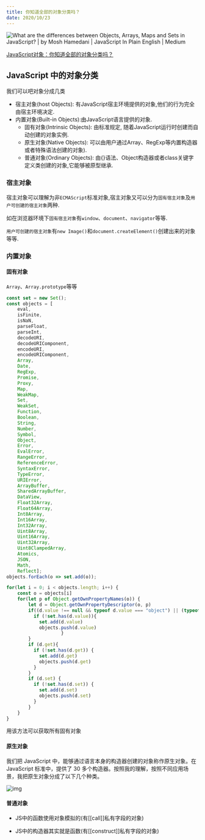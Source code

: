 ```yaml
---
title: 你知道全部的对象分类吗？
date: 2020/10/23
---
```


![What are the differences between Objects, Arrays, Maps and Sets in  JavaScript? | by Mosh Hamedani | JavaScript In Plain English | Medium](https://miro.medium.com/max/2560/1*fkGZ1RKN6jvzwN2XHmAnfg.jpeg)

[JavaScript对象：你知道全部的对象分类吗？](https://time.geekbang.org/column/article/80011)

## JavaScript 中的对象分类

我们可以吧对象分成几类

- 宿主对象(host Objects): 有JavaScript宿主环境提供的对象,他们的行为完全由宿主环境决定.
- 内置对象(Built-in Objects):由JavaScript语言提供的对象.
  - 固有对象(Intrinsic Objects): 由标准规定, 随着JavaScript运行时创建而自动创建的对象实例.
  - 原生对象(Native Objects): 可以由用户通过Array、RegExp等内置构造器或者特殊语法创建的对象).
  - 普通对象(Ordinary Objects): 由{}语法、Object构造器或者class关键字定义类创建的对象,它能够被原型继承.



### 宿主对象

宿主对象可以理解为非`ECMAScript`标准对象,宿主对象又可以分为`固有宿主对象`及`用户可创建的宿主对象`两种.

如在浏览器环境下`固有宿主对象`有`window`、`document`、`navigator`等等.

`用户可创建的宿主对象`有`new Image()`和`document.createElement()`创建出来的对象等等.



### 内置对象

#### 固有对象

`Array`、`Array.prototype`等等

```js
const set = new Set();
const objects = [
    eval,
    isFinite,
    isNaN,
    parseFloat,
    parseInt,
    decodeURI,
    decodeURIComponent,
    encodeURI,
    encodeURIComponent,
    Array,
    Date,
    RegExp,
    Promise,
    Proxy,
    Map,
    WeakMap,
    Set,
    WeakSet,
    Function,
    Boolean,
    String,
    Number,
    Symbol,
    Object,
    Error,
    EvalError,
    RangeError,
    ReferenceError,
    SyntaxError,
    TypeError,
    URIError,
    ArrayBuffer,
    SharedArrayBuffer,
    DataView,
    Float32Array,
    Float64Array,
    Int8Array,
    Int16Array,
    Int32Array,
    Uint8Array,
    Uint16Array,
    Uint32Array,
    Uint8ClampedArray,
    Atomics,
    JSON,
    Math,
    Reflect];
objects.forEach(o => set.add(o));

for(let i = 0; i < objects.length; i++) {
    const o = objects[i]
    for(let p of Object.getOwnPropertyNames(o)) {
        let d = Object.getOwnPropertyDescriptor(o, p)
        if((d.value !== null && typeof d.value === "object") || (typeof d.value === "function")){
          if (!set.has(d.value)){
            set.add(d.value)
            objects.push(d.value)
					}
        }
        if (d.get){
          if (!set.has(d.get)) {
            set.add(d.get)
            objects.push(d.get)
          }
        }
        if (d.set) {
          if (!set.has(d.set)) {
            set.add(d.set)
            objects.push(d.set)
          }
        }
    }
}
```

用该方法可以获取所有固有对象



#### 原生对象

我们把 JavaScript 中，能够通过语言本身的构造器创建的对象称作原生对象。在 JavaScript 标准中，提供了 30 多个构造器。按照我的理解，按照不同应用场景，我把原生对象分成了以下几个种类。

![img](https://static001.geekbang.org/resource/image/6c/d0/6cb1df319bbc7c7f948acfdb9ffd99d0.png)



#### 普通对象

- JS中的函数使用对象模拟的(有[[call]]私有字段的对象)

- JS中的构造器其实就是函数(有[[construct]]私有字段的对象)

  



